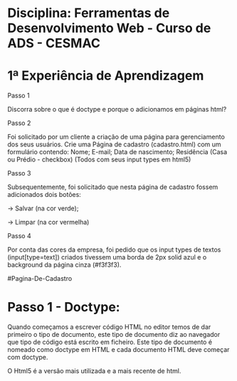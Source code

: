# Disciplina: Ferramentas de Desenvolvimento Web - Curso de ADS - CESMAC
# 1ª Experiência de Aprendizagem
Passo 1

Discorra sobre o que é doctype e porque o adicionamos em páginas html?

Passo 2

Foi solicitado por um cliente a criação de uma página para gerenciamento dos seus usuários. Crie uma Página de cadastro (cadastro.html) com um formulário contendo: Nome; E-mail; Data de nascimento; Residência (Casa ou Prédio - checkbox) (Todos com seus input types em html5)

Passo 3

Subsequentemente, foi solicitado que nesta página de cadastro fossem adicionados dois botões:

-> Salvar (na cor verde);

-> Limpar (na cor vermelha)

Passo 4

Por conta das cores da empresa, foi pedido que os input types de textos (input[type=text]) criados tivessem uma borda de 2px solid azul e o background da página cinza (#f3f3f3).


#Pagina-De-Cadastro

# Passo 1 - Doctype:

Quando começamos a escrever código HTML no editor temos de dar primeiro o tipo de documento, este tipo de documento diz ao navegador que tipo de código está escrito em ficheiro. Este tipo de documento é nomeado como doctype em HTML e cada documento HTML deve começar com doctype.

O Html5 é a versão mais utilizada e a mais recente de html.
 
